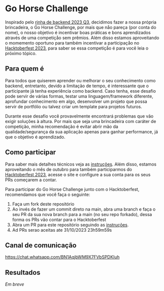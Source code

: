 # Go Horse Challenge
Inspirado pelo [rinha de backend 2023 Q3](https://github.com/zanfranceschi/rinha-de-backend-2023-q3), decidimos fazer a nossa própria brincadeira, o Go Horse Challenge, por mais que nåo pareça (por conta do nome), o nosso objetivo é incentivar boas práticas e bons aprendizados através de uma competiçåo sem prêmios. Além disso estamos aproveitando o momemento oportuno para também incentivar a participaçåo no [Hacktoberfest 2023](https://hacktoberfest.com/), para saber se essa competiçåo é para você leia o próximo tópico.

## Para quem é
Para todos que quiserem aprender ou melhorar o seu conhecimento como backend, entretanto, devido a limitação de tempo, é interessante que o participante já tenha experiência como backend. Caso tenha, esse desafio pode servir de várias formas, testar uma linguagem/framework diferente, aprofundar conhecimento em algo, desenvolver um projeto que possa servir de portfólio ou talvez criar um template para projetos futuros. 

Durante esse desafio você provavelmente encontrará problemas que vão exigir soluções à altura. Por mais que seja uma brincadeira com caráter de competição, minha recomendação é evitar abrir mão da qualidade/segurança da sua aplicação apenas para ganhar performance, já que o objetivo é aprendizado.

## Como participar
Para saber mais detalhes técnicos veja as [instruções](https://github.com/MatheusRBarbosa/go-horse-challenge/blob/main/INSTRUCOES.md). Além disso, estamos aproveitando o mês de outubro para também participarmos do [Hacktoberfest 2023](https://hacktoberfest.com/), acesse o site e configure a sua conta para os seus PRs começarem a contar.

Para participar do Go Horse Challenge junto com o Hacktoberfest, recomendamos que você faça o seguinte:
1. Faça um fork deste repositório
2. Ao invés de fazer um commit direto na main, abra uma branch e faça o seu PR da sua nova branch para a main (no seu repo forkado), dessa forma os PRs vão contar para o Hacktoberfest
3. Abra um PR para este repositório seguindo as [instruções](https://github.com/MatheusRBarbosa/go-horse-challenge/blob/main/INSTRUCOES.md).
4. Ad PRs serao aceitas ate 31/10/2023 23h59m59s

## Canal de comunicação
https://chat.whatsapp.com/BN1AqjbWM9X7FVbSPDKIuh

## Resultados
_Em breve_


